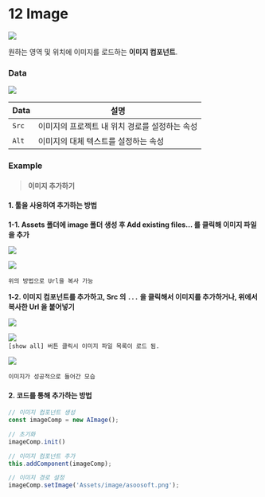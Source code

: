 # 12  Image

![](https://wikidocs.net/images/page/24824/image-comp-00.png)

원하는 영역 및 위치에 이미지를 로드하는 **이미지 컴포넌트**.

### Data

![](https://wikidocs.net/images/page/24825/image-ex-001.png)

| Data  | 설명                         |
| ----- | -------------------------- |
| `Src` | 이미지의 프로젝트 내 위치 경로를 설정하는 속성 |
| `Alt` | 이미지의 대체 텍스트를 설정하는 속성       |

### Example

> #### 이미지 추가하기

#### 1. 툴을 사용하여 추가하는 방법

**1-1. Assets 폴더에 image 폴더 생성 후 Add existing files... 를 클릭해 이미지 파일을 추가**

![](https://wikidocs.net/images/page/24824/%EC%A0%9C%EB%AA%A9_%EC%97%86%EC%9D%8C.png)

![](https://wikidocs.net/images/page/24824/%EC%A0%9C%EB%AA%A9_%EC%97%862%EC%9D%8C.png)

`위의 방법으로 Url을 복사 가능`

**1-2. 이미지 컴포넌트를 추가하고, Src 의 `...` 을 클릭해서 이미지를 추가하거나, 위에서 복사한 Url 을 붙어넣기**

![](https://wikidocs.net/images/page/24824/%ED%99%94%EB%A9%B4_%EC%BA%A1%EC%B2%98_2025-01-23_105623.png)

![](https://wikidocs.net/images/page/24824/%EC%8A%A4%ED%81%AC%EB%A6%B0%EC%83%B7_2025-01-23_110152.png)\
`[show all] 버튼 클릭시 이미지 파일 목록이 로드 됨.`

![](https://wikidocs.net/images/page/24824/%EC%8A%A4%ED%81%AC%EB%A6%B0%EC%83%B7_2025-01-23_110405.png)

`이미지가 성공적으로 들어간 모습`

#### 2. 코드를 통해 추가하는 방법

```js
// 이미지 컴포넌트 생성 
const imageComp = new AImage(); 

// 초기화
imageComp.init()

// 이미지 컴포넌트 추가
this.addComponent(imageComp); 

// 이미지 경로 설정
imageComp.setImage('Assets/image/asoosoft.png');
```
